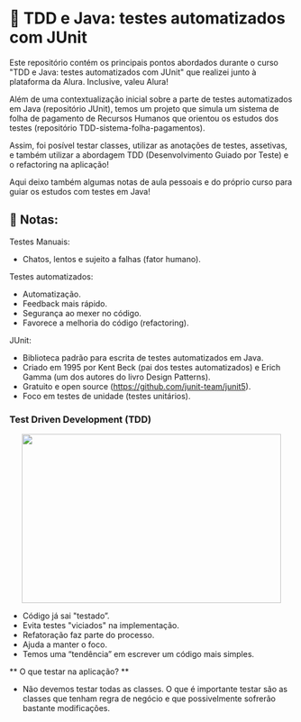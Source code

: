 # 🧪 TDD e Java: testes automatizados com JUnit

Este repositório contém os principais pontos abordados durante o curso "TDD e Java: testes automatizados com JUnit" que realizei junto à plataforma da Alura.
Inclusive, valeu Alura!

Além de uma contextualização inicial sobre a parte de testes automatizados em Java (repositório JUnit), temos um projeto que simula um sistema de folha de pagamento de Recursos Humanos que orientou os estudos dos testes (repositório TDD-sistema-folha-pagamentos).

Assim, foi posível testar classes, utilizar as anotações de testes, assetivas, e também utilizar a abordagem TDD (Desenvolvimento Guiado por Teste) e o refactoring na aplicação!

Aqui deixo também algumas notas de aula pessoais e do próprio curso para guiar os estudos com testes em Java!

## 📘 Notas:

Testes Manuais:

- Chatos, lentos e sujeito a falhas (fator humano).

Testes automatizados:

- Automatização.
- Feedback mais rápido.
- Segurança ao mexer no código.
- Favorece a melhoria do código (refactoring).

JUnit:

- Biblioteca padrão para escrita de testes automatizados em Java.
- Criado em 1995 por Kent Beck (pai dos testes automatizados) e Erich Gamma (um dos autores do livro Design Patterns).
- Gratuito e open source (https://github.com/junit-team/junit5).
- Foco em testes de unidade (testes unitários).

### Test Driven Development (TDD)

<p align="center">
  <img width="460" height="300" src="https://user-images.githubusercontent.com/62525280/185215074-053289f2-934d-48bf-9cd5-18b274945242.png">
</p>


- Código já sai "testado”.
- Evita testes "viciados" na implementação.
- Refatoração faz parte do processo.
- Ajuda a manter o foco.
- Temos uma “tendência” em escrever um código mais simples.

**  O que testar na aplicação?  **

- Não devemos testar todas as classes. O que é importante testar são as classes que tenham regra de negócio e que possivelmente sofrerão bastante modificações.

